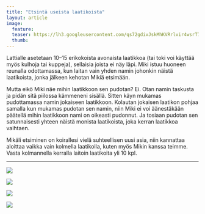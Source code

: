 ```yaml
---
title: "Etsintä useista laatikoista"
layout: article
image:
  feature:
  teaser: https://lh3.googleusercontent.com/qs72gdivJskMhKVRrlvir4wsrT7dwRSRoXKcLNx4vyA=w245
  thumb:
---
```


Lattialle asetetaan 10–15 erikokoista avonaista laatikkoa (tai toki voi käyttää myös kulhoja tai kuppeja), sellaisia joista ei näy läpi. Miki istuu huoneen reunalla odottamassa, kun laitan vain yhden namin johonkin näistä laatikoista, jonka jälkeen kehotan Mikiä etsimään.

Mutta eikö Miki näe mihin laatikkoon sen pudotan? Ei. Otan namin taskusta ja pidän sitä piilossa kämmeneni sisällä. Sitten käyn mukamas pudottamassa namin jokaiseen laatikkoon. Kolautan jokaisen laatikon pohjaa samalla kun mukamas pudotan sen namin, niin Miki ei voi äänestäkään päätellä mihin laatikkoon nami on oikeasti pudonnut. Ja tosiaan pudotan sen satunnaisesti yhteen näistä monista laatikoista, joka kerran laatikkoa vaihtaen.

Mikäli etsiminen on koirallesi vielä suhteellisen uusi asia, niin kannattaa aloittaa vaikka vain kolmella laatikolla, kuten myös Mikin kanssa teimme. Vasta kolmannella kerralla laitoin laatikoita yli 10 kpl.

---

[![](https://lh3.googleusercontent.com/XKqzBQ7t_IxijuWEb-_YEa6EzaQvqZqZ7qdbqiFzPhI=w800)](https://lh3.googleusercontent.com/XKqzBQ7t_IxijuWEb-_YEa6EzaQvqZqZ7qdbqiFzPhI=s0)

[![](https://lh3.googleusercontent.com/dl1KRngn8bLTEPQRDdINUVYyo9QQgIs45KPGMQUolYk=w800)](https://lh3.googleusercontent.com/dl1KRngn8bLTEPQRDdINUVYyo9QQgIs45KPGMQUolYk=s0)

[![](https://lh3.googleusercontent.com/MZQ0-Lx2aH8pXMBVfVdus1x9c3dBLcuB3S4q1I0CUvA=w800)](https://lh3.googleusercontent.com/MZQ0-Lx2aH8pXMBVfVdus1x9c3dBLcuB3S4q1I0CUvA=s0)

[![](https://lh3.googleusercontent.com/cMjqP25TULeSi5d9wcmOM8WQEex2KIa8R-EF_iYIy-o=w800)](https://lh3.googleusercontent.com/cMjqP25TULeSi5d9wcmOM8WQEex2KIa8R-EF_iYIy-o=s0)
